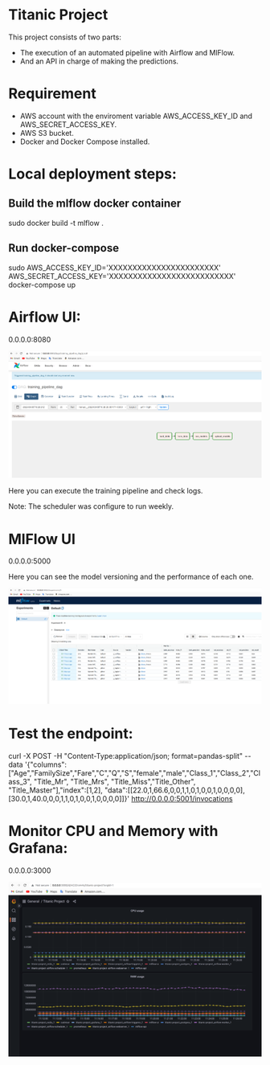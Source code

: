 # Titanic Project

This project consists of two parts:

- The execution of an automated pipeline with Airflow and MlFlow.
- And an API in charge of making the predictions.

# Requirement

- AWS account with the enviroment variable AWS_ACCESS_KEY_ID and AWS_SECRET_ACCESS_KEY.
- AWS S3 bucket.
- Docker and Docker Compose installed.

# Local deployment steps:

## Build the mlflow docker container

sudo docker build -t mlflow .

## Run docker-compose 

sudo AWS_ACCESS_KEY_ID='XXXXXXXXXXXXXXXXXXXXXXX' AWS_SECRET_ACCESS_KEY='XXXXXXXXXXXXXXXXXXXXXXXXXX' docker-compose up

# Airflow UI:

0.0.0.0:8080

![](./img/airflow.png)

Here you can execute the training pipeline and check logs. 

Note: The scheduler was configure to run weekly.

# MlFlow UI

0.0.0.0:5000

Here you can see the model versioning and the performance of each one.

![](./img/mlflow.png)

# Test the endpoint:

curl -X POST -H "Content-Type:application/json; format=pandas-split" --data '{"columns":["Age","FamilySize","Fare","C","Q","S","female","male","Class_1","Class_2","Class_3", "Title_Mr", "Title_Mrs", "Title_Miss","Title_Other", "Title_Master"],"index":[1,2], "data":[[22.0,1,66.6,0,0,1,1,0,1,0,0,1,0,0,0,0],[30.0,1,40.0,0,0,1,1,0,1,0,0,1,0,0,0,0]]}' http://0.0.0.0:5001/invocations

# Monitor CPU and Memory with Grafana:

0.0.0.0:3000

![](./img/grafana.png)